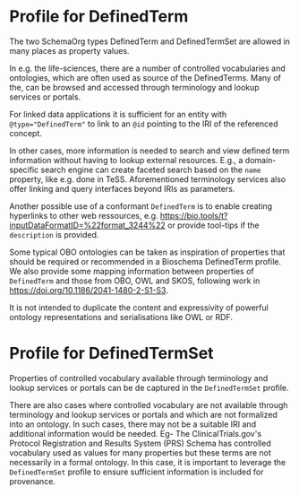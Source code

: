 # Profile for DefinedTerm

The two SchemaOrg types DefinedTerm and DefinedTermSet
are allowed in many places as property values.

In e.g. the life-sciences, there are a number of controlled vocabularies
and ontologies, which are often used as source of the DefinedTerms.
Many of the, can be browsed and accessed through terminology and lookup services or portals.

For linked data applications it is sufficient for an entity
with `@type="DefinedTerm"` to link to an `@id` pointing to the IRI
of the referenced concept.

In other cases, more information is needed to search and view defined term information
without having to lookup external resources. E.g., a domain-specific search engine
can create faceted search based on the `name` property, like e.g. done in TeSS.
Aforementioned terminology services also offer linking and query interfaces
beyond IRIs as parameters.

Another possible use of a conformant `DefinedTerm`
is to enable creating hyperlinks to other web ressources, e.g.
https://bio.tools/t?inputDataFormatID=%22format_3244%22
or provide tool-tips if the `description` is provided.

Some typical OBO ontologies can be taken as inspiration of properties that should be
required or recommended in a Bioschema DefinedTerm profile. We also provide
some mapping information between properties of `DefinedTerm`
and those from OBO, OWL and SKOS, following work in https://doi.org/10.1186/2041-1480-2-S1-S3.

It is not intended to duplicate the content and expressivity
of powerful ontology representations and serialisations like OWL or RDF.

# Profile for DefinedTermSet

Properties of controlled vocabulary available through terminology and lookup services
or portals can be de captured in the `DefinedTermSet` profile.

There are also cases where controlled vocabulary are not available through
terminology and lookup services or portals and which are not formalized
into an ontology. In such cases, there may not be a suitable IRI and additional
information would be needed. Eg- The ClinicalTrials.gov's
Protocol Registration and Results System (PRS) Schema
has controlled vocabulary used as values for many properties but these terms
are not necessarily in a formal ontology. In this case, it is important
to leverage the `DefinedTermSet` profile to ensure sufficient information
is included for provenance.
